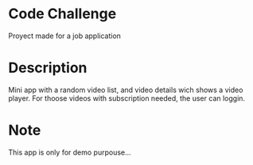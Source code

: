 # Code Challenge
Proyect made for a job application

# Description
Mini app with a random video list, and video details wich shows a video player.
For thoose videos with subscription needed, the user can loggin.

# Note
This app is only for demo purpouse...
